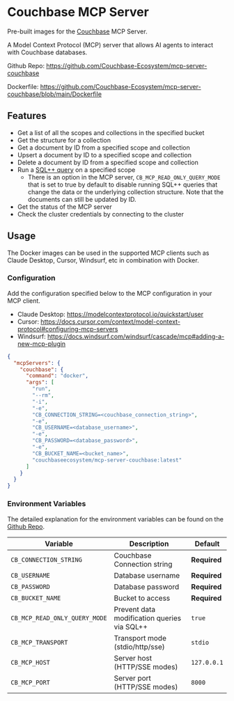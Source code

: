 # Couchbase MCP Server

Pre-built images for the [Couchbase](https://www.couchbase.com/) MCP Server.

A Model Context Protocol (MCP) server that allows AI agents to interact with Couchbase databases.

Github Repo: https://github.com/Couchbase-Ecosystem/mcp-server-couchbase

Dockerfile: https://github.com/Couchbase-Ecosystem/mcp-server-couchbase/blob/main/Dockerfile

## Features

- Get a list of all the scopes and collections in the specified bucket
- Get the structure for a collection
- Get a document by ID from a specified scope and collection
- Upsert a document by ID to a specified scope and collection
- Delete a document by ID from a specified scope and collection
- Run a [SQL++ query](https://www.couchbase.com/sqlplusplus/) on a specified scope
  - There is an option in the MCP server, `CB_MCP_READ_ONLY_QUERY_MODE` that is set to true by default to disable running SQL++ queries that change the data or the underlying collection structure. Note that the documents can still be updated by ID.
- Get the status of the MCP server
- Check the cluster credentials by connecting to the cluster

## Usage

The Docker images can be used in the supported MCP clients such as Claude Desktop, Cursor, Windsurf, etc in combination with Docker.

### Configuration

Add the configuration specified below to the MCP configuration in your MCP client.

- Claude Desktop: https://modelcontextprotocol.io/quickstart/user
- Cursor: https://docs.cursor.com/context/model-context-protocol#configuring-mcp-servers
- Windsurf: https://docs.windsurf.com/windsurf/cascade/mcp#adding-a-new-mcp-plugin

```json
{
  "mcpServers": {
    "couchbase": {
      "command": "docker",
      "args": [
        "run",
        "--rm",
        "-i",
        "-e",
        "CB_CONNECTION_STRING=<couchbase_connection_string>",
        "-e",
        "CB_USERNAME=<database_username>",
        "-e",
        "CB_PASSWORD=<database_password>",
        "-e",
        "CB_BUCKET_NAME=<bucket_name>",
        "couchbaseecosystem/mcp-server-couchbase:latest"
      ]
    }
  }
}
```

### Environment Variables

The detailed explanation for the environment variables can be found on the [Github Repo](https://github.com/Couchbase-Ecosystem/mcp-server-couchbase?tab=readme-ov-file#additional-configuration-for-mcp-server).

| Variable                      | Description                                 | Default      |
| ----------------------------- | ------------------------------------------- | ------------ |
| `CB_CONNECTION_STRING`        | Couchbase Connection string                 | **Required** |
| `CB_USERNAME`                 | Database username                           | **Required** |
| `CB_PASSWORD`                 | Database password                           | **Required** |
| `CB_BUCKET_NAME`              | Bucket to access                            | **Required** |
| `CB_MCP_READ_ONLY_QUERY_MODE` | Prevent data modification queries via SQL++ | `true`       |
| `CB_MCP_TRANSPORT`            | Transport mode (stdio/http/sse)             | `stdio`      |
| `CB_MCP_HOST`                 | Server host (HTTP/SSE modes)                | `127.0.0.1`  |
| `CB_MCP_PORT`                 | Server port (HTTP/SSE modes)                | `8000`       |
